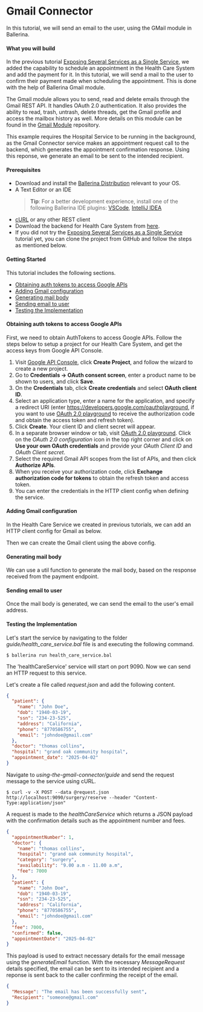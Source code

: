 # Gmail Connector

In this tutorial, we will send an email to the user, using the GMail module in Ballerina.

#### What you will build

In the previous tutorial [Exposing Several Services as a Single Service](../../exposing-several-services-as-a-single-service/exposing-several-services-as-a-single-service/), we added the capability to schedule an appointment in the Health Care System and add the payment for it. In this tutorial, we will send a mail to the user to confirm their payment made when scheduling the appointment. This is done with the help of Ballerina Gmail module.

The Gmail module allows you to send, read and delete emails through the Gmail REST API. It handles OAuth 2.0 authentication. It also provides the ability to read, trash, untrash, delete threads, get the Gmail profile and access the mailbox history as well. More details on this module can be found in the [Gmail Module](https://github.com/wso2-ballerina/module-gmail/blob/master/Readme.md) repository.

This example requires the Hospital Service to be running in the background, as the Gmail Connector service makes an appointment request call to the backend, which generates the appointment confirmation response. Using this reponse, we generate an email to be sent to the intended recipient.

#### Prerequisites

- Download and install the [Ballerina Distribution](https://ballerina.io/learn/getting-started/) relevant to your OS.
- A Text Editor or an IDE
  > **Tip**: For a better development experience, install one of the following Ballerina IDE plugins: [VSCode](https://marketplace.visualstudio.com/items?itemName=ballerina.ballerina), [IntelliJ IDEA](https://plugins.jetbrains.com/plugin/9520-ballerina)
- [cURL](https://curl.haxx.se) or any other REST client
- Download the backend for Health Care System from [here](#).
- If you did not try the [Exposing Several Services as a Single Service](../../exposing-several-services-as-a-single-service/exposing-several-services-as-a-single-service/) tutorial yet, you can clone the project from GitHub and follow the steps as mentioned below.

#### Getting Started

This tutorial includes the following sections.

- [Obtaining auth tokens to access Google APIs](#obtaining-auth-tokens-to-access-google-apis)
- [Adding Gmail configuration](#adding-gmail-configuration)
- [Generating mail body](#generating-mail-body)
- [Sending email to user](#sending-email-to-user)
- [Testing the Implementation](#testing-the-implementation)

#### Obtaining auth tokens to access Google APIs

First, we need to obtain AuthTokens to access Google APIs. Follow the steps below to setup a project for our Health Care System, and get the access keys from Google API Console.

1. Visit [Google API Console](https://console.developers.google.com), click **Create Project**, and follow the wizard to create a new project.
2. Go to **Credentials -> OAuth consent screen**, enter a product name to be shown to users, and click **Save**.
3. On the **Credentials** tab, click **Create credentials** and select **OAuth client ID**.
4. Select an application type, enter a name for the application, and specify a redirect URI (enter https://developers.google.com/oauthplayground, if you want to use [OAuth 2.0 playground](https://developers.google.com/oauthplayground) to receive the authorization code and obtain the access token and refresh token).
5. Click **Create**. Your client ID and client secret will appear.
6. In a separate browser window or tab, visit [OAuth 2.0 playground](https://developers.google.com/oauthplayground). Click on the _OAuth 2.0 configuration_ icon in the top right corner and click on **Use your own OAuth credentials** and provide your _OAuth Client ID_ and _OAuth Client secret_.
7. Select the required Gmail API scopes from the list of APIs, and then click **Authorize APIs**.
8. When you receive your authorization code, click **Exchange authorization code for tokens** to obtain the refresh token and access token.
9. You can enter the credentials in the HTTP client config when defining the service.

#### Adding Gmail configuration

In the Health Care Service we created in previous tutorials, we can add an HTTP client config for Gmail as below.

<!-- INCLUDE_CODE_SEGMENT: { file: guide/health_care_service.bal, segment: segment_1 } -->

Then we can create the Gmail client using the above config.

<!-- INCLUDE_CODE_SEGMENT: { file: guide/health_care_service.bal, segment: segment_2 } -->

#### Generating mail body

We can use a util function to generate the mail body, based on the response received from the payment endpoint.

<!-- INCLUDE_CODE_SEGMENT: { file: guide/health_care_service.bal, segment: segment_3 } -->

#### Sending email to user

Once the mail body is generated, we can send the email to the user's email address.

<!-- INCLUDE_CODE_SEGMENT: { file: guide/health_care_service.bal, segment: segment_4 } -->

#### Testing the Implementation

Let's start the service by navigating to the folder _guide/health_care_service.bal_ file is and executing the following command.

```
$ ballerina run health_care_service.bal
```

The 'healthCareService' service will start on port 9090. Now we can send an HTTP request to this service.

Let's create a file called _request.json_ and add the following content.

```json
{
  "patient": {
    "name": "John Doe",
    "dob": "1940-03-19",
    "ssn": "234-23-525",
    "address": "California",
    "phone": "8770586755",
    "email": "johndoe@gmail.com"
  },
  "doctor": "thomas collins",
  "hospital": "grand oak community hospital",
  "appointment_date": "2025-04-02"
}
```

Navigate to _using-the-gmail-connector/guide_ and send the request message to the service using cURL.

```
$ curl -v -X POST --data @request.json http://localhost:9090/surgery/reserve --header "Content-Type:application/json"
```

A request is made to the _healthCareService_ which returns a JSON payload with the confirmation details such as the appointment number and fees.

```json
{
  "appointmentNumber": 1,
  "doctor": {
    "name": "thomas collins",
    "hospital": "grand oak community hospital",
    "category": "surgery",
    "availability": "9.00 a.m - 11.00 a.m",
    "fee": 7000
  },
  "patient": {
    "name": "John Doe",
    "dob": "1940-03-19",
    "ssn": "234-23-525",
    "address": "California",
    "phone": "8770586755",
    "email": "johndoe@gmail.com"
  },
  "fee": 7000,
  "confirmed": false,
  "appointmentDate": "2025-04-02"
}
```

This payload is used to extract necessary details for the email message using the _generateEmail_ function. With the necessary _MessageRequest_ details specified, the email can be sent to its intended recipient and a reponse is sent back to the caller confirming the receipt of the email.

```json
{
  "Message": "The email has been successfully sent",
  "Recipient": "someone@gmail.com"
}
```
